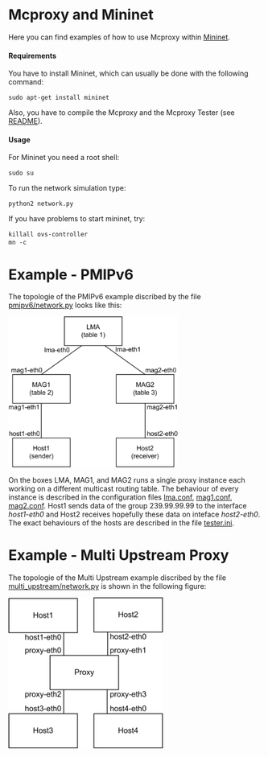 <!--vim: set textwidth=80 formatoptions+=qt wrapmargin=5 -->

Mcproxy and Mininet
===================
Here you can find examples of how to use Mcproxy within [Mininet](mininet.org).

#### Requirements
You have to install Mininet, which can usually be done with the following command:

    sudo apt-get install mininet
    
Also, you have to compile the Mcproxy and the Mcproxy Tester (see [README](../README.md#mcproxy-tester)).

#### Usage   
For Mininet you need a root shell:

    sudo su

To run the network simulation type:

    python2 network.py  

If you have problems to start mininet, try:

    killall ovs-controller
    mn -c

Example - PMIPv6
================
The topologie of the PMIPv6 example discribed by the file
[pmipv6/network.py](pmipv6/network.py) looks like this:   
                  
<img src="figures/pmipv6.png" alt="pmipv6 topologie example" height="300"> 

On the boxes LMA, MAG1, and MAG2 runs a single proxy instance each working on 
a different multicast routing table. The behaviour of every instance is
described in the configuration files [lma.conf](pmipv6/lma.conf),
[mag1.conf](pmipv6/mag1.conf), [mag2.conf](pmipv6/mag2.conf). Host1 sends
data of the group 239.99.99.99 to the interface _host1-eth0_ and Host2
receives hopefully these data on inteface _host2-eth0_. The exact behaviours
of the hosts are described in the file [tester.ini](pmipv6/tester.ini).
     
Example - Multi Upstream Proxy
==============================
The topologie of the Multi Upstream example discribed by the file
[multi_upstream/network.py](multi_upstream/network.py) is shown in the following
figure:   
                  
<img src="figures/multi_upstream.png" alt="multi upstream topologie example" height="300"> 

   
